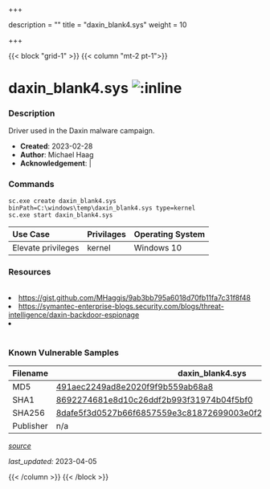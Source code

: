 +++

description = ""
title = "daxin_blank4.sys"
weight = 10

+++


{{< block "grid-1" >}}
{{< column "mt-2 pt-1">}}


# daxin_blank4.sys ![:inline](/images/twitter_verified.png) 


### Description

Driver used in the Daxin malware campaign.

- **Created**: 2023-02-28
- **Author**: Michael Haag
- **Acknowledgement**:  | [](https://twitter.com/)

### Commands

```
sc.exe create daxin_blank4.sys binPath=C:\windows\temp\daxin_blank4.sys type=kernel
sc.exe start daxin_blank4.sys
```

| Use Case | Privilages | Operating System | 
|:---- | ---- | ---- |
| Elevate privileges | kernel | Windows 10 |

### Resources
<br>
<li><a href="https://gist.github.com/MHaggis/9ab3bb795a6018d70fb11fa7c31f8f48">https://gist.github.com/MHaggis/9ab3bb795a6018d70fb11fa7c31f8f48</a></li>
<li><a href="https://symantec-enterprise-blogs.security.com/blogs/threat-intelligence/daxin-backdoor-espionage">https://symantec-enterprise-blogs.security.com/blogs/threat-intelligence/daxin-backdoor-espionage</a></li>
<li><a href=""></a></li>
<br>

### Known Vulnerable Samples

| Filename | daxin_blank4.sys |
|:---- | ---- | 
| MD5 | <a href="https://www.virustotal.com/gui/file/491aec2249ad8e2020f9f9b559ab68a8">491aec2249ad8e2020f9f9b559ab68a8</a> |
| SHA1 | <a href="https://www.virustotal.com/gui/file/8692274681e8d10c26ddf2b993f31974b04f5bf0">8692274681e8d10c26ddf2b993f31974b04f5bf0</a> |
| SHA256 | <a href="https://www.virustotal.com/gui/file/8dafe5f3d0527b66f6857559e3c81872699003e0f2ffda9202a1b5e29db2002e">8dafe5f3d0527b66f6857559e3c81872699003e0f2ffda9202a1b5e29db2002e</a> |
| Publisher | n/a || Signature | U, n, s, i, g, n, e, d   || Date | 8:42 AM 4/20/2010 || Company | n/a || Description | n/a || Product | n/a |


[*source*](https://github.com/magicsword-io/LOLDrivers/tree/main/yaml/daxin_blank4.yaml)

*last_updated:* 2023-04-05








{{< /column >}}
{{< /block >}}
